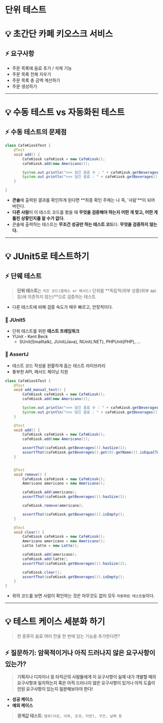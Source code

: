 # 단위 테스트

# 💡 초간단 카페 키오스크 서비스 

## ⚡️ 요구사항
- 주문 목록에 음료 추가 / 삭제 기능
- 주문 목록 전체 지우기
- 주문 목록 총 금액 계산하기
- 주문 생성하기

---

# 💡 수동 테스트 vs 자동화된 테스트

## ⚡️ 수동 테스트의 문제점

```java
class CafeKioskTest {
	@Test
	void add() {
		CafeKiosk cafeKiosk = new CafeKiosk();
		cafeKiosk.add(new Americano());

		System.out.println(">>> 담긴 음료 수 : " + cafeKiosk.getBeverages().size());
		System.out.println(">>> 담긴 음료 : " + cafeKiosk.getBeverages().get(0).getName());
	}

}
```

- **콘솔**에 출력된 결과를 확인하게 된다면 **최종 확인 주체는 나 즉, '사람'**이 되어 버린다. 
- **다른 사람**이 이 테스트 코드를 봤을 때 **무엇을 검증해야 하는지 어떤 게 맞고, 어떤 게 틀린 상황인지를 알 수가 없다.** 
- 콘솔에 출력하는 테스트는 **무조건 성공만 하는 테스트 코드**다. **무엇을 검증하지 않는다.**

---

# 💡 JUnit5로 테스트하기

## ⚡️ 단웨 테스트

> **단위 테스트**는 `작은 코드(클래스 or 메서드)` 단위를 **독립적(외부 상황(외부 api 등)에 의존하지 않는)**으로 검증하는 테스트

- 다른 테스트에 비해 검증 속도가 매우 빠르고, 안정적이다.

### 🔋 JUnit5 
- 단위 테스트를 위한 **테스트 프레임워크**
- YUnit - Kent Beck
  - SUnit(Smalltalk), JUnit(Java), NUnit(.NET), PHPUnit(PHP), ...

### 🔋 AssertJ
- 테스트 코드 작성을 원활하게 돕는 테스트 라이브러리
- 풍부한 API, 메서드 체이닝 지원

```java
class CafeKioskTest {
	@Test
	void add_manual_test() {
		CafeKiosk cafeKiosk = new CafeKiosk();
		cafeKiosk.add(new Americano());

		System.out.println(">>> 담긴 음료 수 : " + cafeKiosk.getBeverages().size());
		System.out.println(">>> 담긴 음료 : " + cafeKiosk.getBeverages().get(0).getName());
	}

	@Test
	void add() {
		CafeKiosk cafeKiosk = new CafeKiosk();
		cafeKiosk.add(new Americano());

		assertThat(cafeKiosk.getBeverages()).hasSize(1);
		assertThat(cafeKiosk.getBeverages().get(0).getName()).isEqualTo("아메리카노");
	}


	@Test
	void remove() {
		CafeKiosk cafeKiosk = new CafeKiosk();
		Americano americano = new Americano();

		cafeKiosk.add(americano);
		assertThat(cafeKiosk.getBeverages()).hasSize(1);

		cafeKiosk.remove(americano);

		assertThat(cafeKiosk.getBeverages()).isEmpty();
	}

	@Test
	void clear() {
		CafeKiosk cafeKiosk = new CafeKiosk();
		Americano americano = new Americano();
		Latte latte = new Latte();

		cafeKiosk.add(americano);
		cafeKiosk.add(latte);
		assertThat(cafeKiosk.getBeverages()).hasSize(2);

		cafeKiosk.clear();
		assertThat(cafeKiosk.getBeverages()).isEmpty();
	}
}
```

- 위의 코드를 보면 사람이 확인하는 것은 아무것도 없이 모두 `자동화된 테스트들`이다.

---

# 💡 테스트 케이스 세분화 하기

> 한 종류의 음료 여러 잔을 한 번에 담는 기능을 추가한다면?

## ⚡️ 질문하기: 암묵적이거나 아직 드러나지 않은 요구사항이 있는가?

> **기획자나 디자이너 등 타직군의 사람들에게 이 요구사항이 실제 내가 개발할 때의 요구사항과 일치하는지 혹은 아직 드러나지 않은 요구사항이 있거나 아직 도출이 안된 요구사항이 있는지 질문해보아야 한다!**

- **성공 케이스**
- **예외 케이스**

> **경계값 테스트**: `범위(이상, 이하, 초과, 미만), 구간, 날짜 등`

